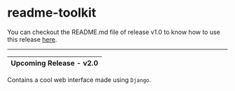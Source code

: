 # readme-toolkit
You can checkout the README.md file of release v1.0 to know how to use this release [here](https://github.com/tapish2000/readme-toolkit/tree/release-v1.0).


-------------------------------
| **Upcoming Release - v2.0** |
|-----------------------------|


Contains a cool web interface made using `Django`.
